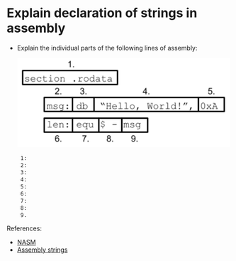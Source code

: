 # Explain declaration of strings in assembly

- Explain the individual parts of the following lines of assembly:

   ![Data Layout](./data_layout.PNG)

  ```text
   1:
   2:
   3:
   4:
   5:
   6:
   7:
   8:
   9.
  ```

References:

- [NASM](https://www.nasm.us/doc/nasmdoc3.html)
- [Assembly strings](https://www.tutorialspoint.com/assembly_programming/assembly_strings.htm)
